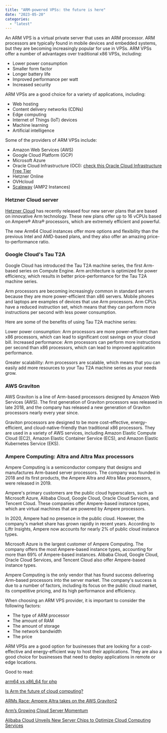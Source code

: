 ```yaml
---
title: "ARM-powered VPSs: the future is here"
date: "2023-05-20"
categories: 
  - "latest"
---
```


An ARM VPS is a virtual private server that uses an ARM processor. ARM processors are typically found in mobile devices and embedded systems, but they are becoming increasingly popular for use in VPSs. ARM VPSs offer a number of advantages over traditional x86 VPSs, including:

- Lower power consumption
- Smaller form factor
- Longer battery life
- Improved performance per watt
- Increased security

ARM VPSs are a good choice for a variety of applications, including:

- Web hosting
- Content delivery networks (CDNs)
- Edge computing
- Internet of Things (IoT) devices
- Machine learning
- Artificial intelligence

Some of the providers of ARM VPSs include:

- Amazon Web Services (AWS)
- Google Cloud Platform (GCP)
- Microsoft Azure
- Oracle Cloud Infrastructure (OCI): [check this Oracle Cloud Infrastructure Free Tier](https://docs.oracle.com/en-us/iaas/Content/FreeTier/freetier.htm)
- Hetzner Online
- OVHcloud
- [Scaleway](https://kokitree.com/posts/scaleway-review/) (AMP2 Instances)

### Hetzner Cloud server

[Hetzner Cloud](https://www.hetzner.com/news/arm64-cloud) has recently released four new server plans that are based on innovative Arm technology. These new plans offer up to 16 vCPUs based on Ampere® Altra® processors, which are extremely efficient and powerful.

The new Arm64 Cloud instances offer more options and flexibility than the previous Intel and AMD-based plans, and they also offer an amazing price-to-performance ratio.

### Google Cloud's Tau T2A

Google Cloud has introduced the Tau T2A machine series, the first Arm-based series on Compute Engine. Arm architecture is optimized for power efficiency, which results in better price-performance for the Tau T2A machine series.

Arm processors are becoming increasingly common in standard servers because they are more power-efficient than x86 servers. Mobile phones and laptops are examples of devices that use Arm processors. Arm CPUs have a reduced instruction set, which means that they can perform more instructions per second with less power consumption.

Here are some of the benefits of using Tau T2A machine series:

Lower power consumption: Arm processors are more power-efficient than x86 processors, which can lead to significant cost savings on your cloud bill. Increased performance: Arm processors can perform more instructions per second than x86 processors, which can lead to improved application performance.

Greater scalability: Arm processors are scalable, which means that you can easily add more resources to your Tau T2A machine series as your needs grow.

### AWS Graviton

AWS Graviton is a line of Arm-based processors designed by Amazon Web Services (AWS). The first generation of Graviton processors was released in late 2018, and the company has released a new generation of Graviton processors nearly every year since.

Graviton processors are designed to be more cost-effective, energy-efficient, and cloud-native-friendly than traditional x86 processors. They are used in a variety of AWS services, including Amazon Elastic Compute Cloud (EC2), Amazon Elastic Container Service (ECS), and Amazon Elastic Kubernetes Service (EKS).

### Ampere Computing: Altra and Altra Max processors

Ampere Computing is a semiconductor company that designs and manufactures Arm-based server processors. The company was founded in 2018 and its first products, the Ampere Altra and Altra Max processors, were released in 2019.

Ampere's primary customers are the public cloud hyperscalers, such as Microsoft Azure, Alibaba Cloud, Google Cloud, Oracle Cloud Services, and Tencent Cloud. These companies offer Ampere-based instance types, which are virtual machines that are powered by Ampere processors.

In 2020, Ampere had no presence in the public cloud. However, the company's market share has grown rapidly in recent years. According to Liftr Insights, Ampere now accounts for nearly 2% of public cloud instance types.

Microsoft Azure is the largest customer of Ampere Computing. The company offers the most Ampere-based instance types, accounting for more than 69% of Ampere-based instances. Alibaba Cloud, Google Cloud, Oracle Cloud Services, and Tencent Cloud also offer Ampere-based instance types.

Ampere Computing is the only vendor that has found success delivering Arm-based processors into the server market. The company's success is due to a number of factors, including its focus on the public cloud market, its competitive pricing, and its high performance and efficiency.

When choosing an ARM VPS provider, it is important to consider the following factors:

- The type of ARM processor
- The amount of RAM
- The amount of storage
- The network bandwidth
- The price

ARM VPSs are a good option for businesses that are looking for a cost-effective and energy-efficient way to host their applications. They are also a good choice for businesses that need to deploy applications in remote or edge locations.

Good to read:

[arm64 vs x86\_64 for php](https://fraudmarc.com/post/arm64-vs-x86-64-for-php)

[Is Arm the future of cloud computing?](https://circleci.com/blog/is-arm-the-future-of-cloud/)

[ARMs Race: Ampere Altra takes on the AWS Graviton2](https://blog.cloudflare.com/arms-race-ampere-altra-takes-on-aws-graviton2/)

[Arm’s Growing Cloud Server Momentum](https://www.forbes.com/sites/stevemcdowell/2023/02/26/arms-growing-cloud-server-momentum/)

[Alibaba Cloud Unveils New Server Chips to Optimize Cloud Computing Services](https://www.alibabacloud.com/blog/598159)
